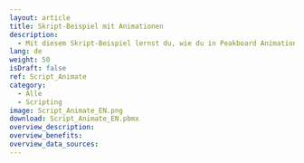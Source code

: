 ```yaml
---
layout: article
title: Skript-Beispiel mit Animationen
description: 
  - Mit diesem Skript-Beispiel lernst du, wie du in Peakboard Animationen verwendest.
lang: de
weight: 50
isDraft: false
ref: Script_Animate
category:
  - Alle
  - Scripting
image: Script_Animate_EN.png
download: Script_Animate_EN.pbmx
overview_description:
overview_benefits:
overview_data_sources:
---
```

